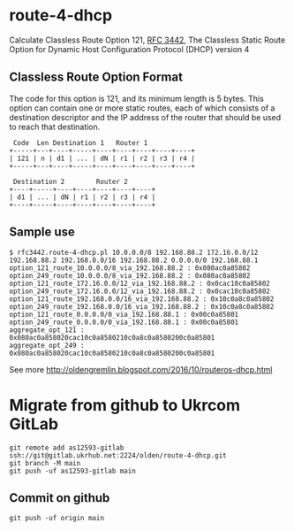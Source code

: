 route-4-dhcp
============

Calculate Classless Route Option 121, [RFC 3442](https://tools.ietf.org/html/rfc3442), The Classless Static Route Option for Dynamic Host Configuration Protocol (DHCP) version 4

Classless Route Option Format
-----------------------------

The code for this option is 121, and its minimum length is 5 bytes.
 This option can contain one or more static routes, each of which consists of a destination descriptor and the IP address of the router that should be used to reach that destination.

     Code  Len Destination 1   Router 1
    +-----+---+----+-----+----+----+----+----+----+
    | 121 | n | d1 | ... | dN | r1 | r2 | r3 | r4 |
    +-----+---+----+-----+----+----+----+----+----+

     Destination 2        Router 2
    +----+-----+----+----+----+----+----+
    | d1 | ... | dN | r1 | r2 | r3 | r4 |
    +----+-----+----+----+----+----+----+

Sample use
----------

    $ rfc3442.route-4-dhcp.pl 10.0.0.0/8 192.168.88.2 172.16.0.0/12 192.168.88.2 192.168.0.0/16 192.168.88.2 0.0.0.0/0 192.168.88.1
    option_121_route_10.0.0.0/8_via_192.168.88.2 : 0x080ac0a85802
    option_249_route_10.0.0.0/8_via_192.168.88.2 : 0x080ac0a85802
    option_121_route_172.16.0.0/12_via_192.168.88.2 : 0x0cac10c0a85802
    option_249_route_172.16.0.0/12_via_192.168.88.2 : 0x0cac10c0a85802
    option_121_route_192.168.0.0/16_via_192.168.88.2 : 0x10c0a8c0a85802
    option_249_route_192.168.0.0/16_via_192.168.88.2 : 0x10c0a8c0a85802
    option_121_route_0.0.0.0/0_via_192.168.88.1 : 0x00c0a85801
    option_249_route_0.0.0.0/0_via_192.168.88.1 : 0x00c0a85801
    aggregate_opt_121 : 0x080ac0a858020cac10c0a8580210c0a8c0a8580200c0a85801
    aggregate_opt_249 : 0x080ac0a858020cac10c0a8580210c0a8c0a8580200c0a85801

See more http://oldengremlin.blogspot.com/2016/10/routeros-dhcp.html

Migrate from github to Ukrcom GitLab 
====================================

    git remote add as12593-gitlab ssh://git@gitlab.ukrhub.net:2224/olden/route-4-dhcp.git
    git branch -M main
    git push -uf as12593-gitlab main

Commit on github
----------------
    git push -uf origin main
